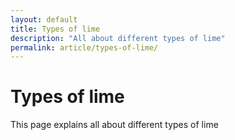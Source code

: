 ```yaml
---
layout: default
title: Types of lime
description: "All about different types of lime"
permalink: article/types-of-lime/
---
```


# Types of lime
This page explains all about different types of lime
